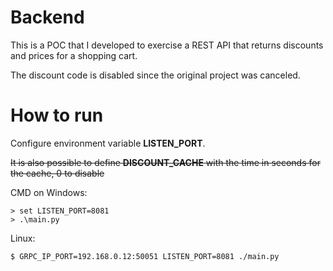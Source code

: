 # Backend

This is a POC that I developed to exercise a REST API that returns discounts and prices for a shopping cart.

The discount code is disabled since the original project was canceled.

# How to run
Configure environment variable **LISTEN_PORT**. 

~~It is also possible to define **DISCOUNT_CACHE** with the time in seconds for the cache, 0 to disable~~

CMD on Windows:

```
> set LISTEN_PORT=8081
> .\main.py
```
Linux:
```
$ GRPC_IP_PORT=192.168.0.12:50051 LISTEN_PORT=8081 ./main.py
```
